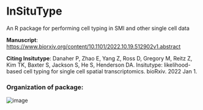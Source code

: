 # InSituType
 An R package for performing cell typing in SMI and other single cell data

**Manuscript**: https://www.biorxiv.org/content/10.1101/2022.10.19.512902v1.abstract

**Citing Insitutype**: Danaher P, Zhao E, Yang Z, Ross D, Gregory M, Reitz Z, Kim TK, Baxter S, Jackson S, He S, Henderson DA. Insitutype: likelihood-based cell typing for single cell spatial transcriptomics. bioRxiv. 2022 Jan 1.

### Organization of package:
![image](https://user-images.githubusercontent.com/4357938/144138602-595a3686-164a-4127-a35d-eb97f4331e4b.png)

